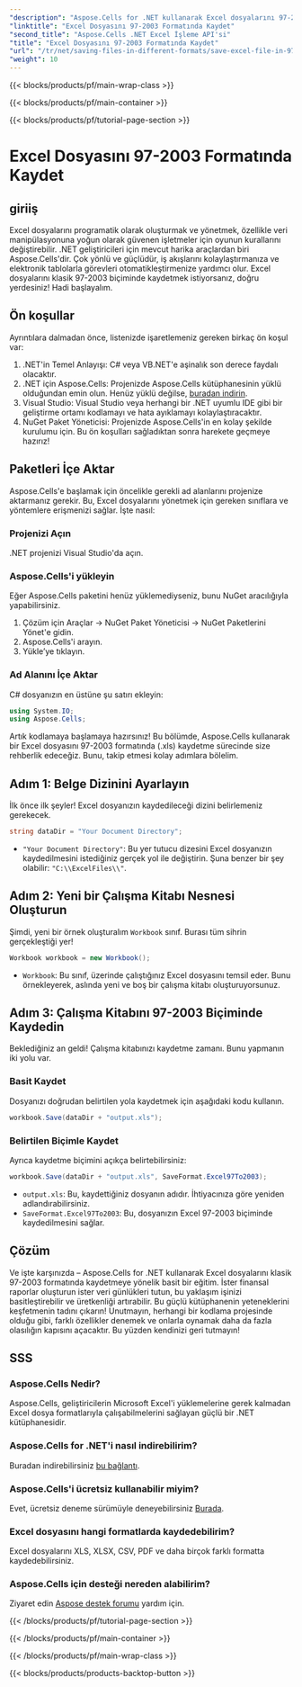 ```yaml
---
"description": "Aspose.Cells for .NET kullanarak Excel dosyalarını 97-2003 formatında nasıl kaydedeceğinizi öğrenin. Pratik bilgiler ve adım adım rehberlik alın."
"linktitle": "Excel Dosyasını 97-2003 Formatında Kaydet"
"second_title": "Aspose.Cells .NET Excel İşleme API'si"
"title": "Excel Dosyasını 97-2003 Formatında Kaydet"
"url": "/tr/net/saving-files-in-different-formats/save-excel-file-in-97-2003-format/"
"weight": 10
---
```


{{< blocks/products/pf/main-wrap-class >}}

{{< blocks/products/pf/main-container >}}

{{< blocks/products/pf/tutorial-page-section >}}

# Excel Dosyasını 97-2003 Formatında Kaydet

## giriiş
Excel dosyalarını programatik olarak oluşturmak ve yönetmek, özellikle veri manipülasyonuna yoğun olarak güvenen işletmeler için oyunun kurallarını değiştirebilir. .NET geliştiricileri için mevcut harika araçlardan biri Aspose.Cells'dir. Çok yönlü ve güçlüdür, iş akışlarını kolaylaştırmanıza ve elektronik tablolarla görevleri otomatikleştirmenize yardımcı olur. Excel dosyalarını klasik 97-2003 biçiminde kaydetmek istiyorsanız, doğru yerdesiniz! Hadi başlayalım.
## Ön koşullar
Ayrıntılara dalmadan önce, listenizde işaretlemeniz gereken birkaç ön koşul var:
1. .NET'in Temel Anlayışı: C# veya VB.NET'e aşinalık son derece faydalı olacaktır.
2. .NET için Aspose.Cells: Projenizde Aspose.Cells kütüphanesinin yüklü olduğundan emin olun. Henüz yüklü değilse, [buradan indirin](https://releases.aspose.com/cells/net/).
3. Visual Studio: Visual Studio veya herhangi bir .NET uyumlu IDE gibi bir geliştirme ortamı kodlamayı ve hata ayıklamayı kolaylaştıracaktır.
4. NuGet Paket Yöneticisi: Projenizde Aspose.Cells'in en kolay şekilde kurulumu için. 
Bu ön koşulları sağladıktan sonra harekete geçmeye hazırız!
## Paketleri İçe Aktar
Aspose.Cells'e başlamak için öncelikle gerekli ad alanlarını projenize aktarmanız gerekir. Bu, Excel dosyalarını yönetmek için gereken sınıflara ve yöntemlere erişmenizi sağlar. İşte nasıl:
### Projenizi Açın
.NET projenizi Visual Studio'da açın.
### Aspose.Cells'i yükleyin
Eğer Aspose.Cells paketini henüz yüklemediyseniz, bunu NuGet aracılığıyla yapabilirsiniz. 
1. Çözüm için Araçlar -> NuGet Paket Yöneticisi -> NuGet Paketlerini Yönet'e gidin.
2. Aspose.Cells'i arayın.
3. Yükle’ye tıklayın.
### Ad Alanını İçe Aktar
C# dosyanızın en üstüne şu satırı ekleyin:
```csharp
using System.IO;
using Aspose.Cells;
```
Artık kodlamaya başlamaya hazırsınız!
Bu bölümde, Aspose.Cells kullanarak bir Excel dosyasını 97-2003 formatında (.xls) kaydetme sürecinde size rehberlik edeceğiz. Bunu, takip etmesi kolay adımlara bölelim.
## Adım 1: Belge Dizinini Ayarlayın
İlk önce ilk şeyler! Excel dosyanızın kaydedileceği dizini belirlemeniz gerekecek.
```csharp
string dataDir = "Your Document Directory";
```
- `"Your Document Directory"`: Bu yer tutucu dizesini Excel dosyanızın kaydedilmesini istediğiniz gerçek yol ile değiştirin. Şuna benzer bir şey olabilir: `"C:\\ExcelFiles\\"`.
## Adım 2: Yeni bir Çalışma Kitabı Nesnesi Oluşturun
Şimdi, yeni bir örnek oluşturalım `Workbook` sınıf. Burası tüm sihrin gerçekleştiği yer!
```csharp
Workbook workbook = new Workbook();
```
- `Workbook`: Bu sınıf, üzerinde çalıştığınız Excel dosyasını temsil eder. Bunu örnekleyerek, aslında yeni ve boş bir çalışma kitabı oluşturuyorsunuz.
## Adım 3: Çalışma Kitabını 97-2003 Biçiminde Kaydedin
Beklediğiniz an geldi! Çalışma kitabınızı kaydetme zamanı. Bunu yapmanın iki yolu var.
### Basit Kaydet
Dosyanızı doğrudan belirtilen yola kaydetmek için aşağıdaki kodu kullanın.
```csharp
workbook.Save(dataDir + "output.xls");
```
### Belirtilen Biçimle Kaydet
Ayrıca kaydetme biçimini açıkça belirtebilirsiniz:
```csharp
workbook.Save(dataDir + "output.xls", SaveFormat.Excel97To2003);
```
- `output.xls`: Bu, kaydettiğiniz dosyanın adıdır. İhtiyacınıza göre yeniden adlandırabilirsiniz.
- `SaveFormat.Excel97To2003`: Bu, dosyanızın Excel 97-2003 biçiminde kaydedilmesini sağlar.
## Çözüm
Ve işte karşınızda – Aspose.Cells for .NET kullanarak Excel dosyalarını klasik 97-2003 formatında kaydetmeye yönelik basit bir eğitim. İster finansal raporlar oluşturun ister veri günlükleri tutun, bu yaklaşım işinizi basitleştirebilir ve üretkenliği artırabilir. Bu güçlü kütüphanenin yeteneklerini keşfetmenin tadını çıkarın!
Unutmayın, herhangi bir kodlama projesinde olduğu gibi, farklı özellikler denemek ve onlarla oynamak daha da fazla olasılığın kapısını açacaktır. Bu yüzden kendinizi geri tutmayın!
## SSS
### Aspose.Cells Nedir?
Aspose.Cells, geliştiricilerin Microsoft Excel'i yüklemelerine gerek kalmadan Excel dosya formatlarıyla çalışabilmelerini sağlayan güçlü bir .NET kütüphanesidir.
### Aspose.Cells for .NET'i nasıl indirebilirim?
Buradan indirebilirsiniz [bu bağlantı](https://releases.aspose.com/cells/net/).
### Aspose.Cells'i ücretsiz kullanabilir miyim?
Evet, ücretsiz deneme sürümüyle deneyebilirsiniz [Burada](https://releases.aspose.com/).
### Excel dosyasını hangi formatlarda kaydedebilirim?
Excel dosyalarını XLS, XLSX, CSV, PDF ve daha birçok farklı formatta kaydedebilirsiniz.
### Aspose.Cells için desteği nereden alabilirim?
Ziyaret edin [Aspose destek forumu](https://forum.aspose.com/c/cells/9) yardım için.

{{< /blocks/products/pf/tutorial-page-section >}}

{{< /blocks/products/pf/main-container >}}

{{< /blocks/products/pf/main-wrap-class >}}

{{< blocks/products/products-backtop-button >}}